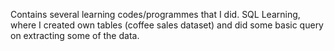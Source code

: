 Contains several learning codes/programmes that I did.
SQL Learning, where I created own tables (coffee sales dataset) and did some basic query on extracting some of the data.
